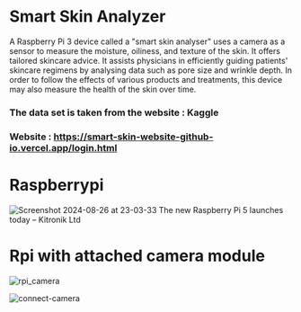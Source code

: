 # Smart Skin Analyzer
A Raspberry Pi 3 device called a "smart skin analyser" uses a camera as a sensor to measure the moisture, oiliness, and texture of the skin. It offers tailored skincare advice. It assists physicians in efficiently guiding patients' skincare regimens by analysing data such as pore size and wrinkle depth. In order to follow the effects of various products and treatments, this device may also measure the health of the skin over time.

### The data set is taken from the website : <b>Kaggle</b>

### Website : https://smart-skin-website-github-io.vercel.app/login.html

# Raspberrypi

![Screenshot 2024-08-26 at 23-03-33 The new Raspberry Pi 5 launches today – Kitronik Ltd](https://github.com/user-attachments/assets/84b0ee7a-ec1f-4d7e-812a-18e47f212284)

# Rpi with attached camera module
![rpi_camera](https://github.com/user-attachments/assets/e1a01d3a-750a-4d12-a9d9-e1841856a4ba)

![connect-camera](https://github.com/user-attachments/assets/f409f794-cd36-4000-aabe-28de2fafab17)




